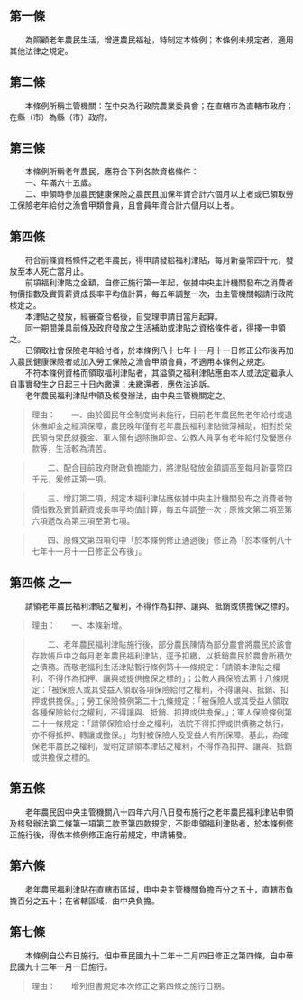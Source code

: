 第一條 
-------
　　為照顧老年農民生活，增進農民福祉，特制定本條例；本條例未規定者，適用其他法律之規定。  


第二條 
-------
　　本條例所稱主管機關：在中央為行政院農業委員會；在直轄市為直轄市政府；在縣（市）為縣（市）政府。  


第三條 
-------
　　本條例所稱老年農民，應符合下列各款資格條件：  
　　一、年滿六十五歲。  
　　二、申領時參加農民健康保險之農民且加保年資合計六個月以上者或已領取勞工保險老年給付之漁會甲類會員，且會員年資合計六個月以上者。  


第四條 
-------
　　符合前條資格條件之老年農民，得申請發給福利津貼，每月新臺幣四千元，發放至本人死亡當月止。  
　　前項福利津貼之金額，自修正施行第一年起，依據中央主計機關發布之消費者物價指數及實質薪資成長率平均值計算，每五年調整一次，由主管機關報請行政院核定之。  
　　本津貼之發放，經審查合格後，自受理申請日當月起算。  
　　同一期間兼具前條及政府發放之生活補助或津貼之資格條件者，得擇一申領之。  
　　已領取社會保險老年給付者，於本條例八十七年十一月十一日修正公布後再加入農民健康保險者或加入勞工保險之漁會甲類會員，不適用本條例之規定。  
　　不符本條例資格而領取福利津貼者，其溢領之福利津貼應由本人或法定繼承人自事實發生之日起三十日內繳還；未繳還者，應依法追訴。  
　　老年農民福利津貼申領及核發辦法，由中央主管機關定之。  
> 理由：　　一、由於國民年金制度尚未施行，目前老年農民無老年給付或退休撫卹金之經濟保障，農民晚年僅有老年農民福利津貼微薄補助，相對於榮民領有榮民就養金、軍人領有退除撫卹金、公教人員享有老年給付及優惠存款等，生活較為清苦。

> 　　二、配合目前政府財政負擔能力，將津貼發放金額調高至每月新臺幣四千元，爰修正第一項。

> 　　三、增訂第二項，規定本福利津貼應依據中央主計機關發布之消費者物價指數及實質薪資成長率平均值計算，每五年調整一次；原條文第二項至第六項遞改為第三項至第七項。

> 　　四、原條文第四項句中「於本條例修正通過後」修正為「於本條例八十七年十一月十一日修正公布後」。



第四條 之一 
------------
　　請領老年農民福利津貼之權利，不得作為扣押、讓與、抵銷或供擔保之標的。  
> 理由：　　一、本條新增。

> 　　二、老年農民福利津貼施行後，部分農民陳情為部分農會將農民於該會存款帳戶中之每月老年農民福利津貼，逕予扣繳，以抵銷農民於農會所積欠之債務。而敬老福利生活津貼暫行條例第十一條規定：「請領本津貼之權利，不得作為扣押、讓與或提供擔保之標的」；公教人員保險法第十八條規定：「被保險人或其受益人領取各項保險給付之權利，不得讓與、抵銷、扣押或供擔保。」；勞工保險條例第二十九條規定：「被保險人或其受益人領取各種保險給付之權利，不得讓與、抵銷、扣押或供擔保。」；軍人保險條例第二十一條規定：「請領保險給付金之權利，法院不得扣押或供債務之執行，亦不得抵押、轉讓或擔保。」均對被保險人及受益人有所保障。基此，為確保老年農民之權利，爰明定請領本津貼之權利，不得作為扣押、讓與、抵銷或供擔保之標的。



第五條 
-------
　　老年農民因中央主管機關八十四年六月八日發布施行之老年農民福利津貼申領及核發辦法第二條第一項第二款至第四款規定，不能申領福利津貼者，於本條例修正施行後，得依本條例修正施行前規定，申請補發。  


第六條 
-------
　　老年農民福利津貼在直轄市區域，申中央主管機關負擔百分之五十，直轄市負擔百分之五十；在省轄區域，由中央負擔。  


第七條 
-------
　　本條例自公布日施行。但中華民國九十二年十二月四日修正之第四條，自中華民國九十三年一月一日施行。  
> 理由：　　增列但書規定本次修正之第四條之施行日期。